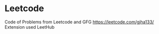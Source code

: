 # Leetcode
Code of Problems from Leetcode and GFG
https://leetcode.com/gjha133/
Extension used LeetHub
